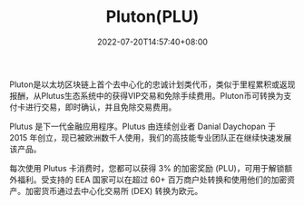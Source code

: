 ﻿---
weight: 
title: "Pluton(PLU)"
description: "Pluton是以太坊区块链上首个去中心化的忠诚计划类代币，类似于里程累积或返现报酬，从Plutus生态系统中的获得VIP交易和免除手续费用"
date: 2022-07-20T14:57:40+08:00
lastmod: 2022-07-20T14:57:40+08:00
draft: false
authors: ["Simon"]
featuredImage: "plutonplu.jpg"
link: "https://plutus.it/"
tags: ["数字代币","Pluton(PLU)"]
categories: ["navigation"]
navigation: ["数字代币"]
lightgallery: true
toc: true
pinned: false
recommend: false
recommend1: false
---
Pluton是以太坊区块链上首个去中心化的忠诚计划类代币，类似于里程累积或返现报酬，从Plutus生态系统中的获得VIP交易和免除手续费用。Pluton币可转换为支付卡进行交易，即时确认，并且免除交易费用。

Plutus 是下一代金融应用程序。Plutus 由连续创业者 Danial Daychopan 于 2015 年创立，现已被欧洲数千人使用，我们的高技能专业团队正在继续快速发展该产品。

每次使用 Plutus 卡消费时，您都可以获得 3% 的加密奖励 (PLU)，可用于解锁额外福利。受支持的 EEA 国家可以在超过 60+ 百万商户处转换和使用他们的加密资产。加密货币通过去中心化交易所 (DEX) 转换为欧元。